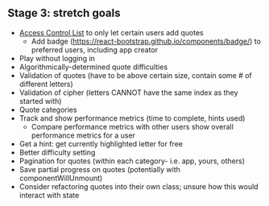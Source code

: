 ## Stage 3: stretch goals
- [Access Control List](https://en.wikipedia.org/wiki/Access-control_list) to only let certain users add quotes
  - Add badge (https://react-bootstrap.github.io/components/badge/) to preferred users, including app creator
- Play without logging in
- Algorithmically-determined quote difficulties
- Validation of quotes (have to be above certain size, contain some # of different letters)
- Validation of cipher (letters CANNOT have the same index as they started with)
- Quote categories
- Track and show performance metrics (time to complete, hints used)
  - Compare performance metrics with other users
  show overall performance metrics for a user
- Get a hint: get currently highlighted letter for free
- Better difficulty setting
- Pagination for quotes (within each category- i.e. app, yours, others)
- Save partial progress on quotes (potentially with componentWillUnmount)
- Consider refactoring quotes into their own class; unsure how this would interact with state
